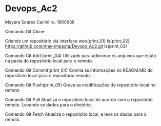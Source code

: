 # Devops_Ac2
Mayara Soares Carlini
ra. 1900958

Comando Git Clone

Criando um repositório via interface web(print_01)
ls(print_02)
https://github.com/may-impacta/Devops_Ac2.git
ls(print_03)

Comando Git Add (print_04)
Utilizado para adicionar os arquivos que estão na pasta do repositório local para o remoto.

Comando Git Commit(print_04)
Comita as informações no READM.MD do repositório local para o repositório remoto.

Comando Git Push(print_05)
Grava as modificações do repositório local no remoto

Comando Git Pull
Atualiza o repositório local de acordo com o repositório remoto. Levando os dados para o diretório

Comando Git Fetch
Atualiza o repositório local, e leva os dados para o remoto.

